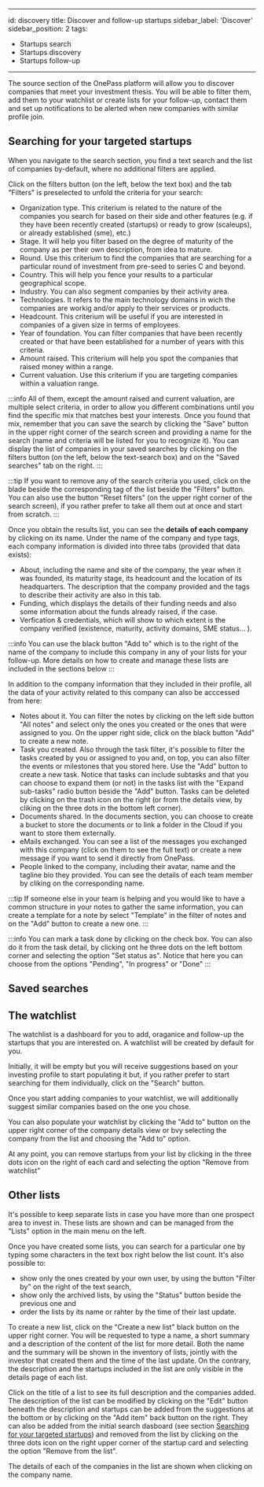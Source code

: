 ---
id: discovery
title: Discover and follow-up startups
sidebar_label: 'Discover'
sidebar_position: 2
tags:

- Startups search
- Startups discovery
- Startups follow-up

 ---

 The source section of the OnePass platform will allow you to discover companies that meet your investment thesis.
 You will be able to filter them, add them to your watchlist or create lists for your follow-up, contact them and set up notifications to be alerted when new companies with similar profile join.

## Searching for your targeted startups

When you navigate to the search section, you find a text search and the list of companies by-default, where no additional filters are applied.

Click on the filters button (on the left, below the text box) and the tab "Filters" is preselected to unfold the criteria for your search:

- Organization type. This criterium is related to the nature of the companies you search for based on their side and other features (e.g. if they have been recently created (startups) or ready to grow (scaleups), or already established (sme), etc.)
- Stage. It will help you filter based on the degree of maturity of the company as per their own description, from idea to mature.
- Round. Use this criterium to find the companies that are searching for a particular round of investment from pre-seed to series C and beyond.
- Country. This will help you fence your results to a particular geographical scope.
- Industry. You can also segment companies by their activity area.
- Technologies. It refers to the main technology domains in wich the companies are workig and/or apply to their services or products.
- Headcount. This criterium will be useful if you are interested in companies of a given size in terms of employees.
- Year of foundation. You can filter companies that have been recently created or that have been established for a number of years with this criteria.
- Amount raised. This criterium will help you spot the companies that raised money within a range.
- Current valuation. Use this criterium if you are targeting companies within a valuation range.

:::info
All of them, except the amount raised and current valuation, are multiple select criteria, in order to allow you different combinations until you find the specific mix that matches best your interests. Once you found that mix, remember that you can save the search by clicking the "Save" button in the upper right corner of the search screen and providing a name for the search (name and criteria will be listed for you to recognize it).
You can display the list of companies in your saved searches by clicking on the filters button (on the left, below the text-search box) and on the "Saved searches" tab on the right.
:::

:::tip
If you want to remove any of the search criteria you used, click on the blade beside the corresponding tag of the list beside the "Filters" button.
You can also use the button "Reset filters" (on the upper right corner of the search screen), if you rather prefer to take all them out at once and start from scratch.
:::

Once you obtain the results list, you can see the **details of each company** by clicking on its name. Under the name of the company and type tags, each company information is divided into three tabs (provided that data exists):

- About, including the name and site of the company, the year when it was founded, its maturity stage, its headcount and the location of its headquarters. The description that the company provided and the tags to describe their activity are also in this tab.
- Funding, which displays the details of their funding needs and also some information about the funds already raised, if the case.
- Verfication & credentials, which will show to which extent is the company verified (existence, maturity, activity domains, SME status... ).

:::info
You can use the black button "Add to" which is to the right of the name of the company to include this company in any of your lists for your follow-up.
More details on how to create and manage these lists are included in the sections below
:::

In addition to the company information that they included in their profile, all the data of your activity related to this company can also be acccessed from here:

- Notes about it. You can filter the notes by clicking on the left side button "All notes" and select only the ones you created or the ones that were assigned to you. On the upper right side, click on the black button "Add" to create a new note.
- Task you created. Also through the task filter, it's possible to filter the tasks created by you or assigned to you and, on top, you can also filter the events or milestones that you stored here. Use the "Add" button to create a new task. Notice that tasks can include subtasks and that you can choose to expand them (or not) in the tasks list with the "Expand sub-tasks" radio button beside the "Add" button. Tasks can be deleted by clicking on the trash icon on the right (or from the details view, by cliking on the three dots in the bottom left corner).
- Documents shared. In the documents section, you can choose to create a bucket to store the documents or to link a folder in the Cloud if you want to store them externally.
- eMails exchanged. You can see a list of the messages you exchanged with this company (click on them to see the full text) or create a new message if you want to send it directly from OnePass.
- People linked to the company, including their avatar, name and the tagline bio they provided. You can see the details of each team member by cliking on the corresponding name.

:::tip
If someone else in your team is helping and you would like to have a common structure in your notes to gather the same information, you can create a template for a note by select "Template" in the filter of notes and on the "Add" button to create a new one.
:::

:::info
You can mark a task done by clicking on the check box. You can also do it from the task detail, by clicking ont he three dots on the left bottom corner and selecting the option "Set status as". Notice that here you can choose from the options "Pending", "In progress" or "Done"
:::

## Saved searches

## The watchlist

The watchlist is a dashboard for you to add, oraganice and follow-up the startups that you are interested on. A watchlist will be created by default for you.

Initially, it will be empty but you will receive suggestions based on your investing profile to start populating it but, if you rather prefer to start searching for them individually, click on the "Search" button.

Once you start adding companies to your watchlist, we will additionally suggest similar companies based on the one you chose.

You can also populate your watchlist by clicking the "Add to" button on the upper right corner of the company details view or bvy selecting the company from the list and choosing the "Add to" option.

At any point, you can remove startups from your list by clicking in the three dots icon on the right of each card and selecting the option "Remove from watchlist"

## Other lists

It's possible to keep separate lists in case you have more than one prospect area to invest in. These lists are shown and can be managed from the "Lists" option in the main menu on the left.

Once you have created some lists, you can search for a particular one by typing some characters in the text box right below the list count. It's also possible to:

- show only the ones created by your own user, by using the button "Filter by" on the right of the text search,
- show only the archived lists, by using the "Status" button beside the previous one and
- order the lists by its name or rahter by the time of their last update.

To create a new list, click on the "Create a new list" black button on the upper right corner. You will be requested to type a name, a short summary and a description of the content of the list for more detail. Both the name and the summary will be shown in the inventory of lists, jointly with the investor that created them and the time of the last update. On the contrary, the description and the startups included in the list are only visible in the details page of each list.

Click on the title of a list to see its full description and the companies added. The description of the list can be modified by clicking on the "Edit" button beneath the description and startups can be added from the suggestions at the bottom or by clicking on the "Add item" back button on the right. They can also be added from the initial search dasboard (see section [Searching for your targeted startups](#searching-for-your-targeted-startups)) and removed from the list by clicking on the three dots icon on the right upper corner of the startup card and selecting the option "Remove from the list".

The details of each of the companies in the list are shown when clicking on the company name.

